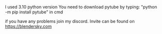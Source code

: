I used 3.10 python version
You need to download pytube by typing: "python -m pip install pytube" in cmd

if you have any problems join my discord. Invite can be found on https://blendersky.com
